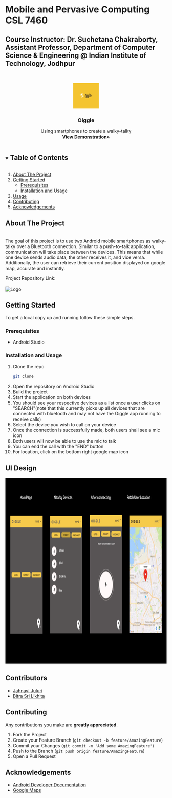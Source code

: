 # Mobile and Pervasive Computing CSL 7460
## Course Instructor: Dr. Suchetana Chakraborty, Assistant Professor, Department of Computer Science & Engineering @ Indian Institute of Technology, Jodhpur

<!-- PROJECT LOGO -->
<br />
<p align="center">
  <a href="enter link">
    <img src="oiggle.png" alt="Logo" width="80" height="80">
  </a>

  <h3 align="center">Oiggle</h3>

  <p align="center">
   Using smartphones to create a walky-talky
    <br />
      <a href="https://drive.google.com/file/d/1UbbESTUDBIKSlKIdC-gknk45sCTJp2mC/view?usp=sharing"><strong>View Demonstration»</strong></a>
    <br />
  </p>
</p>



<!-- TABLE OF CONTENTS -->
<details open="open">
  <summary><h2 style="display: inline-block">Table of Contents</h2></summary>
  <ol>
    <li>
      <a href="#about-the-project">About The Project</a>
    </li>
    <li>
      <a href="#getting-started">Getting Started</a>
      <ul>
        <li><a href="#prerequisites">Prerequisites</a></li>
        <li><a href="#installation">Installation and Usage</a></li>
      </ul>
    </li>
    <li><a href="#usage">Usage</a></li>
    <li><a href="#contributing">Contributing</a></li>
    <li><a href="#acknowledgements">Acknowledgements</a></li>
  </ol>
</details>



<!-- ABOUT THE PROJECT -->
## About The Project
<br/>
The goal of this project is to use two Android mobile smartphones as walky-talky over a Bluetooth connection. Similar to a push-to-talk application, communication will take place between the devices. This means that while one device sends audio data, the other receives it, and vice versa. 
Additionally, the user can retrieve their current position displayed on google map, accurate and instantly. 

Project Repository Link: 
<br/>
<br/>
<img src="public/homepage.png" alt="Logo" width="1000" height="580">



<!-- GETTING STARTED -->
## Getting Started

To get a local copy up and running follow these simple steps.

### Prerequisites

* Android Studio

### Installation and Usage

1. Clone the repo
   ```sh
   git clone 
   ```
2. Open the repository on Android Studio
3. Build the project
4. Start the application on both devices
5. You should see your respective devices as a list once a user clicks on "SEARCH"(note that this currently picks up all devices that are connected with bluetooth and may not have the Oiggle app running to receive calls)
6. Select the device you wish to call on your device
7. Once the connection is successfully made, both users shall see a mic icon
8. Both users will now be able to use the mic to talk
9. You can end the call with the "END" button
10. For location, click on the bottom right google map icon



## UI Design
<img src="UI Design Oiggle.png" alt="Logo" width="1000" height="580">



<!-- CONTRIBUTORS -->
## Contributors
* [Jahnavi Juluri](https://github.com/jahnavi1111)
* [Bitra Sri Likhita](https://github.com/likhita24)



<!-- CONTRIBUTING -->
## Contributing
Any contributions you make are **greatly appreciated**.

1. Fork the Project
2. Create your Feature Branch (`git checkout -b feature/AmazingFeature`)
3. Commit your Changes (`git commit -m 'Add some AmazingFeature'`)
4. Push to the Branch (`git push origin feature/AmazingFeature`)
5. Open a Pull Request



<!-- ACKNOWLEDGEMENTS -->
## Acknowledgements

* [Android Developer Documentation](https://developer.android.com/docs)
* [Google Maps](https://developers.google.com/maps/documentation/android-sdk/start)





<!-- MARKDOWN LINKS & IMAGES -->
<!-- https://www.markdownguide.org/basic-syntax/#reference-style-links -->
[contributors-shield]: https://img.shields.io/github/contributors/github_username/repo.svg?style=for-the-badge
[contributors-url]: https://github.com/github_username/repo/graphs/contributors
[forks-shield]: https://img.shields.io/github/forks/github_username/repo.svg?style=for-the-badge
[forks-url]: https://github.com/github_username/repo/network/members
[stars-shield]: https://img.shields.io/github/stars/github_username/repo.svg?style=for-the-badge
[stars-url]: https://github.com/github_username/repo/stargazers
[issues-shield]: https://img.shields.io/github/issues/github_username/repo.svg?style=for-the-badge
[issues-url]: https://github.com/github_username/repo/issues
[license-shield]: https://img.shields.io/github/license/github_username/repo.svg?style=for-the-badge
[license-url]: https://github.com/github_username/repo/blob/master/LICENSE.txt
[linkedin-shield]: https://img.shields.io/badge/-LinkedIn-black.svg?style=for-the-badge&logo=linkedin&colorB=555
[linkedin-url]: https://linkedin.com/in/github_username
